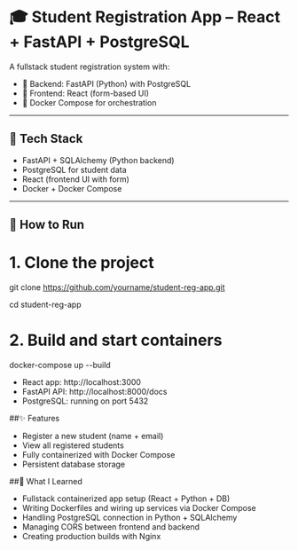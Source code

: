 # 🎓 Student Registration App – React + FastAPI + PostgreSQL

A fullstack student registration system with:

- 🧠 Backend: FastAPI (Python) with PostgreSQL
- 🎨 Frontend: React (form-based UI)
- 🐳 Docker Compose for orchestration

---

## 🧰 Tech Stack

- FastAPI + SQLAlchemy (Python backend)
- PostgreSQL for student data
- React (frontend UI with form)
- Docker + Docker Compose

---

## 🚀 How to Run


# 1. Clone the project
git clone https://github.com/yourname/student-reg-app.git

cd student-reg-app

# 2. Build and start containers
docker-compose up --build


- React app: http://localhost:3000
- FastAPI API: http://localhost:8000/docs
- PostgreSQL: running on port 5432

##✨ Features
- Register a new student (name + email)
- View all registered students
- Fully containerized with Docker Compose
- Persistent database storage

##🧠 What I Learned
- Fullstack containerized app setup (React + Python + DB)
- Writing Dockerfiles and wiring up services via Docker Compose
- Handling PostgreSQL connection in Python + SQLAlchemy
- Managing CORS between frontend and backend
- Creating production builds with Nginx

